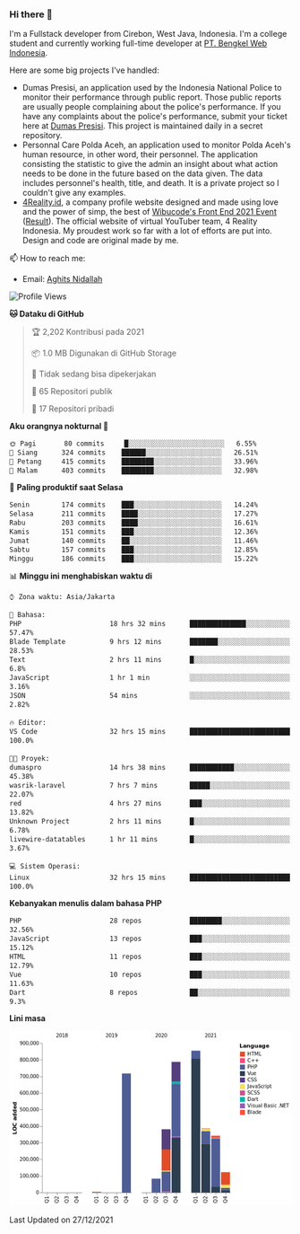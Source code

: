 ### Hi there 👋
I'm a Fullstack developer from Cirebon, West Java, Indonesia. I'm a college student and currently working full-time developer at [PT. Bengkel Web Indonesia](https://github.com/PT-Bengkel-Web-Indonesia).

Here are some big projects I've handled:
- Dumas Presisi, an application used by the Indonesia National Police to monitor their performance through public report. Those public reports are usually people complaining about the police's performance. If you have any complaints about the police's performance, submit your ticket here at [Dumas Presisi](https://dumaspresisi.polri.go.id/dumaspro). This project is maintained daily in a secret repository.
- Personnal Care Polda Aceh, an application used to monitor Polda Aceh's human resource, in other word, their personnel. The application consisting the statistic to give the admin an insight about what action needs to be done in the future based on the data given. The data includes personnel's health, title, and death. It is a private project so I couldn't give any examples.
- [4Reality.id](https://4reality.id), a company profile website designed and made using love and the power of simp, the best of [Wibucode's Front End 2021 Event](https://github.com/wibucode02/submision-event-frontend-2021) ([Result](https://github.com/wibucode02/top-5-pemenang-event-front-end-wibucode-2021)). The official website of virtual YouTuber team, 4 Reality Indonesia. My proudest work so far with a lot of efforts are put into. Design and code are original made by me.

📫 How to reach me:
- Email: [Aghits Nidallah](mailto:yourlovelydev@gmail.com)

<!--START_SECTION:waka-->
![Profile Views](http://img.shields.io/badge/Profil%20dilihat-0-blue)

**🐱 Dataku di GitHub** 

> 🏆 2,202 Kontribusi pada 2021
 > 
> 📦 1.0 MB Digunakan di GitHub Storage 
 > 
> 🚫 Tidak sedang bisa dipekerjakan
 > 
> 📜 65 Repositori publik 
 > 
> 🔑 17 Repositori pribadi  
 > 
**Aku orangnya nokturnal 🦉** 

```text
🌞 Pagi       80 commits     █░░░░░░░░░░░░░░░░░░░░░░░░   6.55% 
🌆 Siang      324 commits    ██████░░░░░░░░░░░░░░░░░░░   26.51% 
🌃 Petang     415 commits    ████████░░░░░░░░░░░░░░░░░   33.96% 
🌙 Malam      403 commits    ████████░░░░░░░░░░░░░░░░░   32.98%

```
📅 **Paling produktif saat Selasa** 

```text
Senin        174 commits    ███░░░░░░░░░░░░░░░░░░░░░░   14.24% 
Selasa       211 commits    ████░░░░░░░░░░░░░░░░░░░░░   17.27% 
Rabu         203 commits    ████░░░░░░░░░░░░░░░░░░░░░   16.61% 
Kamis        151 commits    ███░░░░░░░░░░░░░░░░░░░░░░   12.36% 
Jumat        140 commits    ██░░░░░░░░░░░░░░░░░░░░░░░   11.46% 
Sabtu        157 commits    ███░░░░░░░░░░░░░░░░░░░░░░   12.85% 
Minggu       186 commits    ███░░░░░░░░░░░░░░░░░░░░░░   15.22%

```


📊 **Minggu ini menghabiskan waktu di** 

```text
⌚︎ Zona waktu: Asia/Jakarta

💬 Bahasa: 
PHP                      18 hrs 32 mins      ██████████████░░░░░░░░░░░   57.47% 
Blade Template           9 hrs 12 mins       ███████░░░░░░░░░░░░░░░░░░   28.53% 
Text                     2 hrs 11 mins       █░░░░░░░░░░░░░░░░░░░░░░░░   6.8% 
JavaScript               1 hr 1 min          ░░░░░░░░░░░░░░░░░░░░░░░░░   3.16% 
JSON                     54 mins             ░░░░░░░░░░░░░░░░░░░░░░░░░   2.82%

🔥 Editor: 
VS Code                  32 hrs 15 mins      █████████████████████████   100.0%

🐱‍💻 Proyek: 
dumaspro                 14 hrs 38 mins      ███████████░░░░░░░░░░░░░░   45.38% 
wasrik-laravel           7 hrs 7 mins        █████░░░░░░░░░░░░░░░░░░░░   22.07% 
red                      4 hrs 27 mins       ███░░░░░░░░░░░░░░░░░░░░░░   13.82% 
Unknown Project          2 hrs 11 mins       █░░░░░░░░░░░░░░░░░░░░░░░░   6.78% 
livewire-datatables      1 hr 11 mins        █░░░░░░░░░░░░░░░░░░░░░░░░   3.67%

💻 Sistem Operasi: 
Linux                    32 hrs 15 mins      █████████████████████████   100.0%

```

**Kebanyakan menulis dalam bahasa PHP** 

```text
PHP                      28 repos            ████████░░░░░░░░░░░░░░░░░   32.56% 
JavaScript               13 repos            ███░░░░░░░░░░░░░░░░░░░░░░   15.12% 
HTML                     11 repos            ███░░░░░░░░░░░░░░░░░░░░░░   12.79% 
Vue                      10 repos            ███░░░░░░░░░░░░░░░░░░░░░░   11.63% 
Dart                     8 repos             ██░░░░░░░░░░░░░░░░░░░░░░░   9.3%

```


**Lini masa**

![Chart not found](https://raw.githubusercontent.com/NikarashiHatsu/NikarashiHatsu/master/charts/bar_graph.png) 


 Last Updated on 27/12/2021
<!--END_SECTION:waka-->
